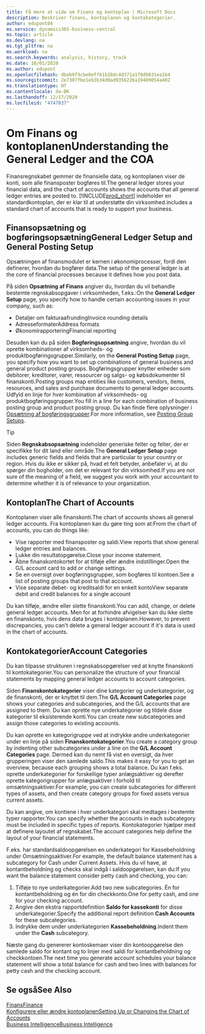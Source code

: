 ```yaml
---
title: Få mere at vide om Finans og kontoplan | Microsoft Docs
description: Beskriver finans, kontoplanen og kontokategorier.
author: edupont04
ms.service: dynamics365-business-central
ms.topic: article
ms.devlang: na
ms.tgt_pltfrm: na
ms.workload: na
ms.search.keywords: analysis, history, track
ms.date: 10/01/2020
ms.author: edupont
ms.openlocfilehash: dbeb9f9cbe0eff61b28dc4d371a1f8d9031ea1b4
ms.sourcegitcommit: 2e7307fbe1eb3b34d0ad9356226a19409054a402
ms.translationtype: HT
ms.contentlocale: da-DK
ms.lasthandoff: 12/17/2020
ms.locfileid: "4747037"
---
```

# <a name="understanding-the-general-ledger-and-the-coa"></a><span data-ttu-id="33bc1-103">Om Finans og kontoplanen</span><span class="sxs-lookup"><span data-stu-id="33bc1-103">Understanding the General Ledger and the COA</span></span>

<span data-ttu-id="33bc1-104">Finansregnskabet gemmer de finansielle data, og kontoplanen viser de konti, som alle finansposter bogføres til.</span><span class="sxs-lookup"><span data-stu-id="33bc1-104">The general ledger stores your financial data, and the chart of accounts shows the accounts that all general ledger entries are posted to.</span></span> [!INCLUDE[prod_short](includes/prod_short.md)] <span data-ttu-id="33bc1-105">indeholder en standardkontoplan, der er klar til at understøtte din virksomhed.</span><span class="sxs-lookup"><span data-stu-id="33bc1-105">includes a standard chart of accounts that is ready to support your business.</span></span>

## <a name="general-ledger-setup-and-general-posting-setup"></a><span data-ttu-id="33bc1-106">Finansopsætning og bogføringsopsætning</span><span class="sxs-lookup"><span data-stu-id="33bc1-106">General Ledger Setup and General Posting Setup</span></span>

<span data-ttu-id="33bc1-107">Opsætningen af finansmodulet er kernen i økonomiprocesser, fordi den definerer, hvordan du bogfører data.</span><span class="sxs-lookup"><span data-stu-id="33bc1-107">The setup of the general ledger is at the core of financial processes because it defines how you post data.</span></span>  

<span data-ttu-id="33bc1-108">På siden **Opsætning af Finans** angiver du, hvordan du vil behandle bestemte regnskabsopgaver i virksomheden, f.eks.:</span><span class="sxs-lookup"><span data-stu-id="33bc1-108">On the **General Ledger Setup** page, you specify how to handle certain accounting issues in your company, such as:</span></span>  

* <span data-ttu-id="33bc1-109">Detaljer om fakturaafrunding</span><span class="sxs-lookup"><span data-stu-id="33bc1-109">Invoice rounding details</span></span>  
* <span data-ttu-id="33bc1-110">Adresseformater</span><span class="sxs-lookup"><span data-stu-id="33bc1-110">Address formats</span></span>  
* <span data-ttu-id="33bc1-111">Økonomirapportering</span><span class="sxs-lookup"><span data-stu-id="33bc1-111">Financial reporting</span></span>  

<span data-ttu-id="33bc1-112">Desuden kan du på siden **Bogføringsopsætning** angive, hvordan du vil oprette kombinationer af virksomheds- og produktbogføringsgrupper.</span><span class="sxs-lookup"><span data-stu-id="33bc1-112">Similarly, on the **General Posting Setup** page, you specify how you want to set up combinations of general business and general product posting groups.</span></span> <span data-ttu-id="33bc1-113">Bogføringsgrupper knytter enheder som debitorer, kreditorer, varer, ressourcer og salgs- og købsdokumenter til finanskonti.</span><span class="sxs-lookup"><span data-stu-id="33bc1-113">Posting groups map entities like customers, vendors, items, resources, and sales and purchase documents to general ledger accounts.</span></span> <span data-ttu-id="33bc1-114">Udfyld en linje for hver kombination af virksomheds- og produktbogføringsgrupper.</span><span class="sxs-lookup"><span data-stu-id="33bc1-114">You fill in a line for each combination of business posting group and product posting group.</span></span> <span data-ttu-id="33bc1-115">Du kan finde flere oplysninger i [Opsætning af bogføringsgrupper](finance-posting-groups.md).</span><span class="sxs-lookup"><span data-stu-id="33bc1-115">For more information, see [Posting Group Setups](finance-posting-groups.md).</span></span>  

> [!TIP]
> <span data-ttu-id="33bc1-116">Siden **Regnskabsopsætning** indeholder generiske felter og felter, der er specifikke for dit land eller område.</span><span class="sxs-lookup"><span data-stu-id="33bc1-116">The **General Ledger Setup** page includes generic fields and fields that are particular to your country or region.</span></span> <span data-ttu-id="33bc1-117">Hvis du ikke er sikker på, hvad et felt betyder, anbefaler vi, at du spørger din bogholder, om det er relevant for din virksomhed.</span><span class="sxs-lookup"><span data-stu-id="33bc1-117">If you are not sure of the meaning of a field, we suggest you work with your accountant to determine whether it is of relevance to your organization.</span></span>  

## <a name="the-chart-of-accounts"></a><span data-ttu-id="33bc1-118">Kontoplan</span><span class="sxs-lookup"><span data-stu-id="33bc1-118">The Chart of Accounts</span></span>

<span data-ttu-id="33bc1-119">Kontoplanen viser alle finanskonti.</span><span class="sxs-lookup"><span data-stu-id="33bc1-119">The chart of accounts shows all general ledger accounts.</span></span> <span data-ttu-id="33bc1-120">Fra kontoplanen kan du gøre ting som at:</span><span class="sxs-lookup"><span data-stu-id="33bc1-120">From the chart of accounts, you can do things like:</span></span>  

* <span data-ttu-id="33bc1-121">Vise rapporter med finansposter og saldi.</span><span class="sxs-lookup"><span data-stu-id="33bc1-121">View reports that show general ledger entries and balances.</span></span>  
* <span data-ttu-id="33bc1-122">Lukke din resultatopgørelse.</span><span class="sxs-lookup"><span data-stu-id="33bc1-122">Close your income statement.</span></span>  
* <span data-ttu-id="33bc1-123">Åbne finanskontokortet for at tilføje eller ændre indstillinger.</span><span class="sxs-lookup"><span data-stu-id="33bc1-123">Open the G/L account card to add or change settings.</span></span>  
* <span data-ttu-id="33bc1-124">Se en oversigt over bogføringsgrupper, som bogføres til kontoen.</span><span class="sxs-lookup"><span data-stu-id="33bc1-124">See a list of posting groups that post to that account.</span></span>
* <span data-ttu-id="33bc1-125">Vise separate debet- og kreditsaldi for en enkelt konto</span><span class="sxs-lookup"><span data-stu-id="33bc1-125">View separate debit and credit balances for a single account</span></span>  

<span data-ttu-id="33bc1-126">Du kan tilføje, ændre eller slette finanskonti.</span><span class="sxs-lookup"><span data-stu-id="33bc1-126">You can add, change, or delete general ledger accounts.</span></span> <span data-ttu-id="33bc1-127">Men for at forhindre afvigelser kan du ikke slette en finanskonto, hvis dens data bruges i kontoplanen.</span><span class="sxs-lookup"><span data-stu-id="33bc1-127">However, to prevent discrepancies, you can't delete a general ledger account if it's data is used in the chart of accounts.</span></span>  

## <a name="account-categories"></a><span data-ttu-id="33bc1-128">Kontokategorier</span><span class="sxs-lookup"><span data-stu-id="33bc1-128">Account Categories</span></span>

<span data-ttu-id="33bc1-129">Du kan tilpasse strukturen i regnskabsopgørelser ved at knytte finanskonti til kontokategorier.</span><span class="sxs-lookup"><span data-stu-id="33bc1-129">You can personalize the structure of your financial statements by mapping general ledger accounts to account categories.</span></span>  

<span data-ttu-id="33bc1-130">Siden **Finanskontokategorier** viser dine kategorier og underkategorier, og de finanskonti, der er knyttet til dem.</span><span class="sxs-lookup"><span data-stu-id="33bc1-130">The **G/L Account Categories** page shows your categories and subcategories, and the G/L accounts that are assigned to them.</span></span> <span data-ttu-id="33bc1-131">Du kan oprette nye underkategorier og tildele disse kategorier til eksisterende konti.</span><span class="sxs-lookup"><span data-stu-id="33bc1-131">You can create new subcategories and assign those categories to existing accounts.</span></span>  

<span data-ttu-id="33bc1-132">Du kan oprette en kategorigruppe ved at indrykke andre underkategorier under en linje på siden **Finanskontokategorier**.</span><span class="sxs-lookup"><span data-stu-id="33bc1-132">You create a category group by indenting other subcategories under a line on the **G/L Account Categories** page.</span></span> <span data-ttu-id="33bc1-133">Dermed kan du nemt få vist en oversigt, da hver grupperingen viser den samlede saldo.</span><span class="sxs-lookup"><span data-stu-id="33bc1-133">This makes it easy for you to get an overview, because each grouping shows a total balance.</span></span> <span data-ttu-id="33bc1-134">Du kan f.eks. oprette underkategorier for forskellige typer anlægsaktiver og derefter oprette kategorigrupper for anlægsaktiver i forhold til omsætningsaktiver.</span><span class="sxs-lookup"><span data-stu-id="33bc1-134">For example, you can create subcategories for different types of assets, and then create category groups for fixed assets versus current assets.</span></span>  

<span data-ttu-id="33bc1-135">Du kan angive, om kontiene i hver underkategori skal medtages i bestemte typer rapporter.</span><span class="sxs-lookup"><span data-stu-id="33bc1-135">You can specify whether the accounts in each subcategory must be included in specific types of reports.</span></span> <span data-ttu-id="33bc1-136">Kontokategorier hjælper med at definere layoutet af regnskabet.</span><span class="sxs-lookup"><span data-stu-id="33bc1-136">The account categories help define the layout of your financial statements.</span></span>  

<span data-ttu-id="33bc1-137">F.eks. har standardsaldoopgørelsen en underkategori for Kassebeholdning under Omsætningsaktiver.</span><span class="sxs-lookup"><span data-stu-id="33bc1-137">For example, the default balance statement has a subcategory for Cash under Current Assets.</span></span> <span data-ttu-id="33bc1-138">Hvis du vil have, at kontantbeholdning og checks skal indgå i saldoopgørelsen, kan du:</span><span class="sxs-lookup"><span data-stu-id="33bc1-138">If you want the balance statement consider petty cash and checking, you can:</span></span>  

1. <span data-ttu-id="33bc1-139">Tilføje to nye underkategorier.</span><span class="sxs-lookup"><span data-stu-id="33bc1-139">Add two new subcategories.</span></span> <span data-ttu-id="33bc1-140">Én for kontantbeholdning og én for din checkkonto.</span><span class="sxs-lookup"><span data-stu-id="33bc1-140">One for petty cash, and one for your checking account.</span></span>  
2. <span data-ttu-id="33bc1-141">Angive den ekstra rapportdefinition **Saldo for kassekonti** for disse underkategorier.</span><span class="sxs-lookup"><span data-stu-id="33bc1-141">Specify the additional report definition **Cash Accounts** for these subcategories.</span></span>  
3. <span data-ttu-id="33bc1-142">Indrykke dem under underkategorien **Kassebeholdning**.</span><span class="sxs-lookup"><span data-stu-id="33bc1-142">Indent them under the **Cash** subcategory.</span></span>  

<span data-ttu-id="33bc1-143">Næste gang du genererer kontoskemaer viser din kontoopgørelse den samlede saldo for kontant og to linjer med saldi for kontantbeholdning og checkkontoen.</span><span class="sxs-lookup"><span data-stu-id="33bc1-143">The next time you generate account schedules your balance statement will show a total balance for cash and two lines with balances for petty cash and the checking account.</span></span>  

## <a name="see-also"></a><span data-ttu-id="33bc1-144">Se også</span><span class="sxs-lookup"><span data-stu-id="33bc1-144">See Also</span></span>

[<span data-ttu-id="33bc1-145">Finans</span><span class="sxs-lookup"><span data-stu-id="33bc1-145">Finance</span></span>](finance.md)  
[<span data-ttu-id="33bc1-146">Konfigurere eller ændre kontoplanen</span><span class="sxs-lookup"><span data-stu-id="33bc1-146">Setting Up or Changing the Chart of Accounts</span></span>](finance-setup-chart-accounts.md)  
[<span data-ttu-id="33bc1-147">Business Intelligence</span><span class="sxs-lookup"><span data-stu-id="33bc1-147">Business Intelligence</span></span>](bi.md)  

